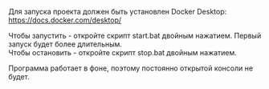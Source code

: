 ﻿Для запуска проекта должен быть установлен Docker Desktop: https://docs.docker.com/desktop/

Чтобы запустить - откройте скрипт start.bat двойным нажатием. Первый запуск будет более длительным.  
Чтобы остановить - откройте скрипт stop.bat двойным нажатием.

Программа работает в фоне, поэтому постоянно открытой консоли не будет.